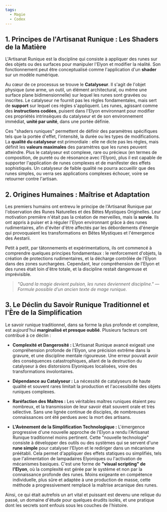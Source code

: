 ```yaml
---
tags:
  - Magie
  - Codex
---
```

## 1. Principes de l'Artisanat Runique : Les Shaders de la Matière

L'Artisanat Runique est la discipline qui consiste à appliquer des runes sur des objets ou des surfaces pour manipuler l'Elyon et modifier la réalité. Son fonctionnement peut être conceptualisé comme l'application d'un **shader** sur un modèle numérique.

Au cœur de ce processus se trouve le **Catalyseur**. Il s'agit de l'objet physique (une arme, un outil, un élément architectural, ou même une surface plane bidimensionnelle) sur lequel les runes sont gravées ou inscrites. Le catalyseur ne fournit pas les règles fondamentales, mais sert de **support** sur lequel ces règles s'appliquent. Les runes, agissant comme des **instructions codées**, puisent dans l'Elyon environnant pour modifier ces propriétés intrinsèques du catalyseur et de son environnement immédiat, **unité par unité**, dans une portée définie.

Ces "shaders runiques" permettent de définir des paramètres spécifiques tels que la portée d'effet, l'intensité, la durée ou les types de modifications. La **qualité du catalyseur** est primordiale : elle ne dicte pas les règles, mais définit les **valeurs maximales** des paramètres que les runes peuvent atteindre. Plus le catalyseur est complexe, rare ou précieux (en termes de composition, de pureté ou de résonance avec l'Elyon), plus il est capable de supporter l'application de runes complexes et de manifester des effets sophistiqués. Un catalyseur de faible qualité ne pourra accueillir que des runes simples, ou verra ses applications complexes échouer, voire se retourner contre l'artisan.

## 2. Origines Humaines : Maîtrise et Adaptation

Les premiers humains ont entrevu le principe de l'Artisanat Runique par l'observation des Runes Naturelles et des Bêtes Mystiques Originelles. Leur motivation première n'était pas la création de merveilles, mais la **survie**. Ils ont appris à puiser et à réguler l'Elyon environnant grâce à des runes rudimentaires, afin d'éviter d'être affectés par les débordements d'énergie qui provoquaient les transformations en Bêtes Mystiques et l'émergence des Aestarii.

Petit à petit, par tâtonnements et expérimentations, ils ont commencé à comprendre quelques principes fondamentaux : le renforcement d'objets, la création de protections rudimentaires, et la décharge contrôlée de l'Elyon dans des zones surchargées. Cependant, leur compréhension de l'Elyon et des runes était loin d'être totale, et la discipline restait dangereuse et imprévisible.

> _"Quand la magie devient pulsion, les runes deviennent discipline."_ — _Formule possible d’un ancien texte de mage runique._
## 3. Le Déclin du Savoir Runique Traditionnel et l'Ère de la Simplification

Le savoir runique traditionnel, dans sa forme la plus profonde et complexe, est aujourd'hui **marginalisé et presque oublié**. Plusieurs facteurs ont contribué à ce déclin :

- **Complexité et Dangerosité :** L'Artisanat Runique avancé exigeait une compréhension profonde de l'Elyon, une précision extrême dans la gravure, et une discipline mentale rigoureuse. Une erreur pouvait avoir des conséquences catastrophiques, allant de la destruction du catalyseur à des distorsions Elyoniques localisées, voire des transformations involontaires.
    
- **Dépendance au Catalyseur :** La nécessité de catalyseurs de haute qualité et souvent rares limitait la production et l'accessibilité des objets runiques complexes.
    
- **Raréfaction des Maîtres :** Les véritables maîtres runiques étaient peu nombreux, et la transmission de leur savoir était souvent orale et très sélective. Sans une lignée continue de disciples, de nombreuses connaissances ont été perdues avec la mort des artisans.
    
- **L'Avènement de la Simplification Technologique :** L'émergence progressive d'une nouvelle approche de l'Elyon a rendu l'Artisanat Runique traditionnel moins pertinent. Cette "nouvelle technologie" consiste à développer des outils ou des systèmes qui se servent d'une **rune simple** pour catalyser l'Elyon et le rediriger dans un mécanisme préétabli. Cela permet d'appliquer des effets statiques ou simplifiés, tels que l'alimentation de lampadaires Elyoniques ou l'activation de mécanismes basiques. C'est une forme de **"visual scripting" de l'Elyon**, où la complexité est gérée par le système et non par la connaissance profonde des runes. Moins exigeante en compétence individuelle, plus sûre et adaptée à une production de masse, cette méthode a progressivement remplacé la maîtrise arcanique des runes.
    

Ainsi, ce qui était autrefois un art vital et puissant est devenu une relique du passé, un domaine d'étude pour quelques érudits isolés, et une pratique dont les secrets sont enfouis sous les couches de l'histoire.